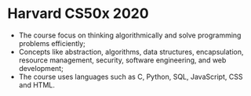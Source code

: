 # Harvard CS50x 2020

- The course focus on thinking algorithmically and solve programming problems efficiently;
- Concepts like abstraction, algorithms, data structures, encapsulation, resource management, security, software engineering, and web development;
- The course uses languages such as C, Python, SQL, JavaScript, CSS and HTML.
